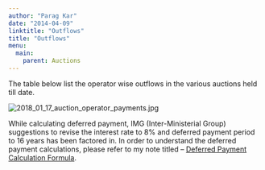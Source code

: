 ```yaml
---
author: "Parag Kar"
date: "2014-04-09"
linktitle: "Outflows"
title: "Outflows"
menu:
  main:
    parent: Auctions
---
```



The table below list the operator wise outflows in the various auctions held till date.

![2018_01_17_auction_operator_payments.jpg](/images/Outflows/2018_01_17_auction_operator_payments.jpg)

While calculating deferred payment, IMG (Inter-Ministerial Group) suggestions to revise the interest rate to 8% and deferred payment period to 16 years has been factored in. In order to understand the deferred payment calculations, please refer to my note titled – [Deferred Payment Calculation Formula](https://www.linkedin.com/pulse/deferred-payment-calculation-formula-parag-kar/).


